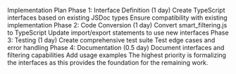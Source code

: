 Implementation Plan
Phase 1: Interface Definition (1 day)
Create TypeScript interfaces based on existing JSDoc types
Ensure compatibility with existing implementation
Phase 2: Code Conversion (1 day)
Convert smart_filtering.js to TypeScript
Update import/export statements to use new interfaces
Phase 3: Testing (1 day)
Create comprehensive test suite
Test edge cases and error handling
Phase 4: Documentation (0.5 day)
Document interfaces and filtering capabilities
Add usage examples
The highest priority is formalizing the interfaces as this provides the foundation for the remaining work.
